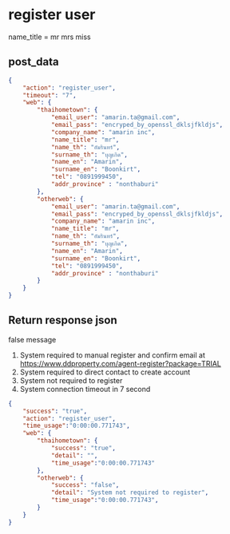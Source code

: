 # register user

name_title = mr mrs miss

## post_data
~~~json
{
    "action": "register_user",
    "timeout": "7",
    "web": {
        "thaihometown": {
            "email_user": "amarin.ta@gmail.com",
            "email_pass": "encryped_by_openssl_dklsjfkldjs",
            "company_name": "amarin inc",
            "name_title": "mr",
            "name_th": "อัมรินทร์",
            "surname_th": "บุญเกิด",
            "name_en": "Amarin",
            "surname_en": "Boonkirt",
            "tel": "0891999450",
            "addr_province" : "nonthaburi"
        },
        "otherweb": {
            "email_user": "amarin.ta@gmail.com",
            "email_pass": "encryped_by_openssl_dklsjfkldjs",
            "company_name": "amarin inc",
            "name_title": "mr",
            "name_th": "อัมรินทร์",
            "surname_th": "บุญเกิด",
            "name_en": "Amarin",
            "surname_en": "Boonkirt",
            "tel": "0891999450",
            "addr_province" : "nonthaburi"
        }
    }
}
~~~

## Return response json
false message

1. System required to manual register and confirm email at https://www.ddproperty.com/agent-register?package=TRIAL
2. System required to direct contact to create account
3. System not required to register
4. System connection timeout in 7 second

~~~json
{
    "success": "true",
    "action": "register_user",
    "time_usage":"0:00:00.771743",
    "web": {
        "thaihometown": {
            "success": "true",
            "detail": "",
            "time_usage":"0:00:00.771743"
        },
        "otherweb": {
            "success": "false",
            "detail": "System not required to register",
            "time_usage":"0:00:00.771743",
        }
    }
}
~~~
